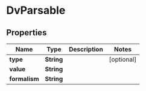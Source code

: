 

# DvParsable

## Properties

Name | Type | Description | Notes
------------ | ------------- | ------------- | -------------
**type** | **String** |  |  [optional]
**value** | **String** |  | 
**formalism** | **String** |  | 




